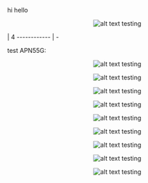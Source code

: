 hi hello

<p align="center"><img src="https://raw.githubusercontent.com/leodevbro/vscode-blockman/main/demo-media/animated-png-aka-apng/settings/indent-tokens---apng.png" alt="alt text testing" /></p> | 4
------------ | -


test APN55G:

<p align="center"><img
  src="https://raw.githubusercontent.com/leodevbro/vscode-blockman/main/demo-media/animated-png-aka-apng/settings/indent-tokens---apng.png"
  alt="alt text testing"
/></p>

<p align="center"><img
  src="https://i.ibb.co/pxqkJ6p/test-new-border-01.png"
  alt="alt text testing"
/></p>



<p align="center"><img
  src="https://i.ibb.co/Q9vR02k/tt-00222-sfsdftitled.png"
  alt="alt text testing"
/></p>


<p align="center"><img
  src="https://i.ibb.co/QpwcS9h/color-decorators-test-apng.png"
  alt="alt text testing"
/></p>

<p align="center"><img
  src="https://i.ibb.co/b1rF0LT/color-decorators-apng222.png"
  alt="alt text testing"
/></p>

<p align="center"><img
  src="https://i.ibb.co/CsfNGdT/color-decorators-apng.png"
  alt="alt text testing"
/></p>

<p align="center"><img
  src="https://i.ibb.co/0B1TWPN/color-decorators-apng3333.png"
  alt="alt text testing"
/></p>

<p align="center"><img
  src="https://i.ibb.co/1dn3QWf/color-decorators-apng44.png"
  alt="alt text testing"
/></p>

<p align="center"><img
  src="https://i.ibb.co/3sPv8Jc/monospace-font-png3.png"
  alt="alt text testing"
/></p>



